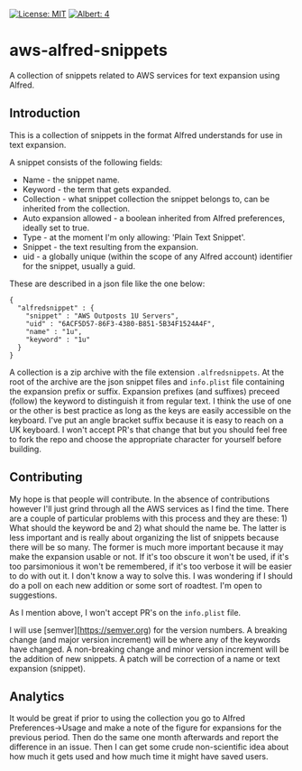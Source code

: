 [![License: MIT](https://img.shields.io/badge/License-MIT-yellow.svg)](https://opensource.org/licenses/MIT)
[![Albert: 4](https://img.shields.io/badge/albert-4-blueviolet.svg)](https://alfredapp.com)

# aws-alfred-snippets

A collection of snippets related to AWS services for text expansion using Alfred.

## Introduction

This is a collection of snippets in the format Alfred understands for use in text expansion.  

A snippet consists of the following fields:

* Name - the snippet name.
* Keyword - the term that gets expanded.
* Collection - what snippet collection the snippet belongs to, can be inherited from the collection.
* Auto expansion allowed - a boolean inherited from Alfred preferences, ideally set to true.
* Type - at the moment I'm only allowing: 'Plain Text Snippet'.
* Snippet - the text resulting from the expansion.
* uid - a globally unique (within the scope of any Alfred account) identifier for the snippet, usually a guid.

These are described in a json file like the one below:

```
{
  "alfredsnippet" : {
    "snippet" : "AWS Outposts 1U Servers",
    "uid" : "6ACF5D57-86F3-4380-B851-5B34F1524A4F",
    "name" : "1u",
    "keyword" : "1u"
  }
}

```

A collection is a zip archive with the file extension ```.alfredsnippets```.  At the root of the archive are the json snippet files and ```info.plist``` file containing the expansion prefix or suffix.  Expansion prefixes (and suffixes) preceed (follow) the keyword to distinguish it from regular text.  I think the use of one or the other is best practice as long as the keys are easily accessible on the keyboard.  I've put an angle bracket suffix because it is easy to reach on a UK keyboard.  I won't accept PR's that change that but you should feel free to fork the repo and choose the appropriate character for yourself before building.
   
## Contributing

My hope is that people will contribute.  In the absence of contributions however I'll just grind through all the AWS services as I find the time.  There are a couple of particular problems with this process and they are these: 1) What should the keyword be and 2) what should the name be.  The latter is less important and is really about organizing the list of snippets because there will be so many.  The former is much more important because it may make the expansion usable or not.  If it's too obscure it won't be used, if it's too parsimonious it won't be remembered, if it's too verbose it will be easier to do with out it.  I don't know a way to solve this.  I was wondering if I should do a poll on each new addition or some sort of roadtest.  I'm open to suggestions.

As I mention above, I won't accept PR's on the ```info.plist``` file. 

I will use [semver][https://semver.org) for the version numbers.  A breaking change (and major version increment) will be where any of the keywords have changed. A non-breaking change and minor version increment will be the addition of new snippets.  A patch will be correction of a name or text expansion (snippet).   

## Analytics

It would be great if prior to using the collection you go to Alfred Preferences->Usage and make a note of the figure for expansions for the previous period.  Then do the same one month afterwards and report the difference in an issue.  Then I can get some crude non-scientific idea about how much it gets used and how much time it might have saved users.   
